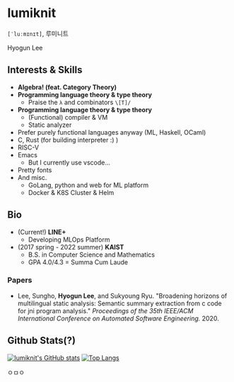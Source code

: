 # lumiknit

`[ˈluːmɪnɪt]`, 루미니트

Hyogun Lee

## Interests & Skills

- **Algebra! (feat. Category Theory)**
- **Programming language theory & type theory**
  - Praise the `λ` and combinators `\[T]/`
- **Programming language theory & type theory**
  - (Functional) compiler & VM
  - Static analyzer
- Prefer purely functional languages anyway (ML, Haskell, OCaml)
- C, Rust (for building interpreter :) )
- RISC-V
- Emacs
  - But I currently use vscode...
- Pretty fonts
- And misc.
  - GoLang, python and web for ML platform
  - Docker & K8S Cluster & Helm

## Bio

- (Current!) **LINE+**
  - Developing MLOps Platform
- (2017 spring - 2022 summer) **KAIST**
  - B.S. in Computer Science and Mathematics
  - GPA 4.0/4.3 = Summa Cum Laude
  
### Papers

- Lee, Sungho, **Hyogun Lee**, and Sukyoung Ryu. "Broadening horizons of multilingual static analysis: Semantic summary extraction from c code for jni program analysis." *Proceedings of the 35th IEEE/ACM International Conference on Automated Software Engineering.* 2020.

## Github Stats(?)

[![lumiknit's GitHub stats](https://github-readme-stats.vercel.app/api?username=lumiknit&count_private=true&show_icons=true)](https://github.com/anuraghazra/github-readme-stats)
[![Top Langs](https://github-readme-stats.vercel.app/api/top-langs/?username=lumiknit&hide=jupyter%20notebook,tex,makefile,markdown&langs_count=8&layout=compact)](https://github.com/anuraghazra/github-readme-stats)

ㅇㅁㅇ
